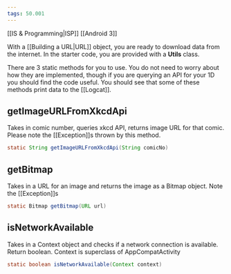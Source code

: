 ```yaml
---
tags: 50.001
---
```

[[IS & Programming|ISP]]
[[Android 3]]

With a [[Building a URL|URL]] object, you are ready to download data from the internet.
In the starter code, you are provided with a **Utils** class.

There are 3 static methods for you to use. You do not need to worry about how they are implemented, though if you are querying an API for your 1D you should find the code useful.
You should see that some of these methods print data to the [[Logcat]].

## getImageURLFromXkcdApi
Takes in comic number, queries xkcd API, returns image URL for that comic.
Please note the [[Exception]]s thrown by this method.
```java
static String getImageURLFromXkcdApi(String comicNo)
```

## getBitmap
Takes in a URL for an image and returns the image as a Bitmap object.
Note the [[Exception]]s
```java
static Bitmap getBitmap(URL url)
```

## isNetworkAvailable
Takes in a Context object and checks if a network connection is available. Return boolean.
Context is superclass of AppCompatActivity
```java
static boolean isNetworkAvailable(Context context)
```